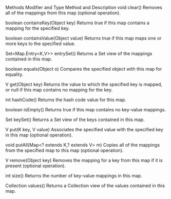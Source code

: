 
Methods
Modifier and Type	Method and Description
void	clear()
Removes all of the mappings from this map (optional operation).

boolean	containsKey(Object key)
Returns true if this map contains a mapping for the specified key.

boolean	containsValue(Object value)
Returns true if this map maps one or more keys to the specified value.

Set<Map.Entry<K,V>>	entrySet()
Returns a Set view of the mappings contained in this map.

boolean	equals(Object o)
Compares the specified object with this map for equality.

V	get(Object key)
Returns the value to which the specified key is mapped, or null if this map contains no mapping for the key.

int	hashCode()
Returns the hash code value for this map.

boolean	isEmpty()
Returns true if this map contains no key-value mappings.

Set<K>	keySet()
Returns a Set view of the keys contained in this map.

V	put(K key, V value)
Associates the specified value with the specified key in this map (optional operation).

void	putAll(Map<? extends K,? extends V> m)
Copies all of the mappings from the specified map to this map (optional operation).

V	remove(Object key)
Removes the mapping for a key from this map if it is present (optional operation).

int	size()
Returns the number of key-value mappings in this map.

Collection<V>	values()
Returns a Collection view of the values contained in this map.
